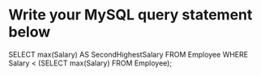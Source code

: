 # Write your MySQL query statement below
SELECT max(Salary) AS SecondHighestSalary
FROM Employee
WHERE Salary < (SELECT max(Salary) FROM Employee);
